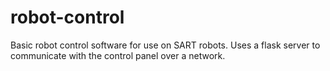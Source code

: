 # robot-control
Basic robot control software for use on SART robots. Uses a flask server to communicate with the control panel over a network.
